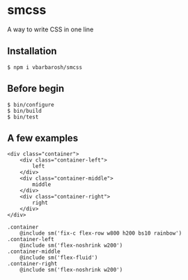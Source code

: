 # smcss

A way to write CSS in one line

## Installation

    $ npm i vbarbarosh/smcss

## Before begin

    $ bin/configure
    $ bin/build
    $ bin/test

## A few examples

    <div class="container">
        <div class="container-left">
            left
        </div>
        <div class="container-middle">
            middle
        </div>
        <div class="container-right">
            right
        </div>
    </div>

    .container
        @include sm('fix-c flex-row w800 h200 bs10 rainbow')
    .container-left
        @include sm('flex-noshrink w200')
    .container-middle
        @include sm('flex-fluid')
    .container-right
        @include sm('flex-noshrink w200')
